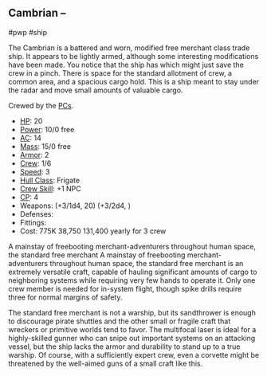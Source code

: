 ## Cambrian &ndash; [](STARS%20WITHOUT%20NUMBER,%20FREE%20EDITION%20-%20obsidian.md#Free%20Merchant|Free%20Merchant)
#pwp #ship 

The Cambrian is a battered and worn, modified free merchant class trade ship. It appears to be lightly armed, although some interesting modifications have been made. You notice that the ship has [](STARS%20WITHOUT%20NUMBER,%20FREE%20EDITION%20-%20obsidian.md#^starship-defenses-burst-ecm-generator|advanced%20ECM%20capabilities) which might just save the crew in a pinch. There is space for the standard allotment of crew, a common area, and a spacious cargo hold. This is a ship meant to stay under the radar and move small amounts of valuable cargo.

Crewed by the [PCs](Players%20and%20Their%20Characters.md).

- [HP](STARS%20WITHOUT%20NUMBER,%20FREE%20EDITION%20-%20obsidian.md#^starship-hit-points): 20
- [Power](STARS%20WITHOUT%20NUMBER,%20FREE%20EDITION%20-%20obsidian.md#^starship-power): 10/0 free
- [AC](STARS%20WITHOUT%20NUMBER,%20FREE%20EDITION%20-%20obsidian.md#^starship-armor-class): 14
- [Mass](STARS%20WITHOUT%20NUMBER,%20FREE%20EDITION%20-%20obsidian.md#^starship-mass): 15/0 free
- [Armor](STARS%20WITHOUT%20NUMBER,%20FREE%20EDITION%20-%20obsidian.md#^starship-armor): 2
- [Crew](STARS%20WITHOUT%20NUMBER,%20FREE%20EDITION%20-%20obsidian.md#^starship-crew): 1/6
- [Speed](STARS%20WITHOUT%20NUMBER,%20FREE%20EDITION%20-%20obsidian.md#^starship-speed): 3
- [Hull Class](STARS%20WITHOUT%20NUMBER,%20FREE%20EDITION%20-%20obsidian.md#^starship-hull-class): Frigate
- [Crew Skill](STARS%20WITHOUT%20NUMBER,%20FREE%20EDITION%20-%20obsidian.md#^starship-npc-crew-skill-modifier): +1 NPC
- [CP](STARS%20WITHOUT%20NUMBER,%20FREE%20EDITION%20-%20obsidian.md#^starship-npc-crew-skill-modifier): 4
- Weapons:
  [](STARS%20WITHOUT%20NUMBER,%20FREE%20EDITION%20-%20obsidian.md#^starship-weaponry-multifocal-laser|Multifocal%20Lasers) (+3/1d4, [](STARS%20WITHOUT%20NUMBER,%20FREE%20EDITION%20-%20obsidian.md#^weapon-qualities-armor-piercing|AP) 20)
  [](STARS%20WITHOUT%20NUMBER,%20FREE%20EDITION%20-%20obsidian.md#^starship-weaponry-sandthrower|Sandthrower) (+3/2d4, [](STARS%20WITHOUT%20NUMBER,%20FREE%20EDITION%20-%20obsidian.md#^weapon-qualities-flak|Flak))
- Defenses:
	[](STARS%20WITHOUT%20NUMBER,%20FREE%20EDITION%20-%20obsidian.md#^starship-defenses-burst-ecm-generator|Burst%20ECM%20Generator)
- Fittings:
  [](STARS%20WITHOUT%20NUMBER,%20FREE%20EDITION%20-%20obsidian.md#^spike-drive-rating|Spike%20Drive-1)
  [](STARS%20WITHOUT%20NUMBER,%20FREE%20EDITION%20-%20obsidian.md#^starship-fittings-cargo-space|160%20tons%20of%20cargo%20space)
  [](STARS%20WITHOUT%20NUMBER,%20FREE%20EDITION%20-%20obsidian.md#^starship-fittings-atmospheric-configuration|Atmospheric%20Configuration)
  [](STARS%20WITHOUT%20NUMBER,%20FREE%20EDITION%20-%20obsidian.md#^starship-fittings-fuel-scoops|Fuel%20Scoops)
  [](STARS%20WITHOUT%20NUMBER,%20FREE%20EDITION%20-%20obsidian.md#^starship-fittings-fuel-bunkers|Fuel%20Bunker)
- Cost:
  775K [](STARS%20WITHOUT%20NUMBER,%20FREE%20EDITION%20-%20obsidian.md#^starship-cost|base%20price)
  38,750 [](STARS%20WITHOUT%20NUMBER,%20FREE%20EDITION%20-%20obsidian.md#Six-Month%20Maintenance|maintenance)
  131,400 yearly [](STARS%20WITHOUT%20NUMBER,%20FREE%20EDITION%20-%20obsidian.md#^starship-crew-cost|crew%20cost) for 3 crew

A mainstay of freebooting merchant-adventurers throughout human space, the standard free merchant A mainstay of freebooting merchant-adventurers throughout human space, the standard free merchant is an extremely versatile craft, capable of hauling significant amounts of cargo to neighboring systems while requiring very few hands to operate it. Only one crew member is needed for in-system flight, though spike drills require three for normal margins of safety.

The standard free merchant is not a warship, but its sandthrower is enough to discourage pirate shuttles and the other small or fragile craft that wreckers or primitive worlds tend to favor. The multifocal laser is ideal for a highly-skilled gunner who can snipe out important systems on an attacking vessel, but the ship lacks the armor and durability to stand up to a true warship. Of course, with a sufficiently expert crew, even a corvette might be threatened by the well-aimed guns of a small craft like this.